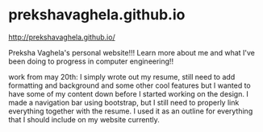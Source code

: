 # prekshavaghela.github.io
http://prekshavaghela.github.io/

Preksha Vaghela's personal website!!! Learn more about me and what I've been doing to progress in computer engineering!! 

work from may 20th:
I simply wrote out my resume, still need to add formatting and background and some other cool features but I wanted to have some of my content down before I started working on the design.
I made a navigation bar using bootstrap, but I still need to properly link everything together with the resume. I used it as an outline for everything that I should include on my website currently. 
